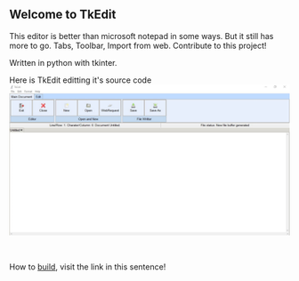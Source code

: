 ## Welcome to TkEdit

This editor is better than microsoft notepad in some ways. But it still has more to go. Tabs, Toolbar, Import from web. Contribute to this project!

Written in python with tkinter.



Here is TkEdit editting it's source code
![TkEdit editting itself](TkEditSelf.jpg)



<br>

How to [build](HowToBuild.md), visit the link in this sentence!
